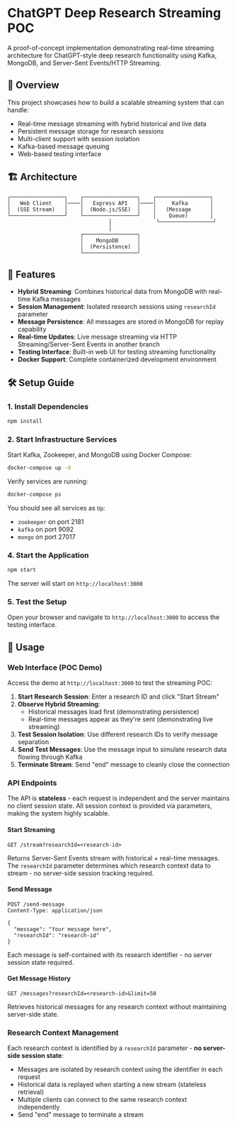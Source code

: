 # ChatGPT Deep Research Streaming POC

A proof-of-concept implementation demonstrating real-time streaming architecture for ChatGPT-style deep research functionality using Kafka, MongoDB, and Server-Sent Events/HTTP Streaming.

## 🎯 Overview

This project showcases how to build a scalable streaming system that can handle:

- Real-time message streaming with hybrid historical and live data
- Persistent message storage for research sessions
- Multi-client support with session isolation
- Kafka-based message queuing
- Web-based testing interface

## 🏗️ Architecture

```text
┌─────────────────┐    ┌─────────────────┐    ┌─────────────────┐
│   Web Client    │────│   Express API   │────│     Kafka       │
│  (SSE Stream)   │    │  (Node.js/SSE)  │    │   (Message      │
└─────────────────┘    └─────────────────┘    │    Queue)       │
                                │              └─────────────────┘
                                │
                       ┌─────────────────┐
                       │    MongoDB      │
                       │  (Persistence)  │
                       └─────────────────┘
```

## 🚀 Features

- **Hybrid Streaming**: Combines historical data from MongoDB with real-time Kafka messages
- **Session Management**: Isolated research sessions using `researchId` parameter
- **Message Persistence**: All messages are stored in MongoDB for replay capability
- **Real-time Updates**: Live message streaming via HTTP Streaming/Server-Sent Events in another branch
- **Testing Interface**: Built-in web UI for testing streaming functionality
- **Docker Support**: Complete containerized development environment

## 🛠️ Setup Guide

### 1. Install Dependencies

```bash
npm install
```

### 2. Start Infrastructure Services

Start Kafka, Zookeeper, and MongoDB using Docker Compose:

```bash
docker-compose up -d
```

Verify services are running:

```bash
docker-compose ps
```

You should see all services as `Up`:

- `zookeeper` on port 2181
- `kafka` on port 9092  
- `mongo` on port 27017

### 4. Start the Application

```bash
npm start
```

The server will start on `http://localhost:3000`

### 5. Test the Setup

Open your browser and navigate to `http://localhost:3000` to access the testing interface.

## 📖 Usage

### Web Interface (POC Demo)

Access the demo at `http://localhost:3000` to test the streaming POC:

1. **Start Research Session**: Enter a research ID and click "Start Stream"
2. **Observe Hybrid Streaming**:
   - Historical messages load first (demonstrating persistence)
   - Real-time messages appear as they're sent (demonstrating live streaming)
3. **Test Session Isolation**: Use different research IDs to verify message separation
4. **Send Test Messages**: Use the message input to simulate research data flowing through Kafka
5. **Terminate Stream**: Send "end" message to cleanly close the connection

### API Endpoints

The API is **stateless** - each request is independent and the server maintains no client session state. All session context is provided via parameters, making the system highly scalable.

#### Start Streaming

```http
GET /stream?researchId=<research-id>
```

Returns Server-Sent Events stream with historical + real-time messages. The `researchId` parameter determines which research context data to stream - no server-side session tracking required.

#### Send Message

```http
POST /send-message
Content-Type: application/json

{
  "message": "Your message here",
  "researchId": "research-id"
}
```

Each message is self-contained with its research identifier - no server session state required.

#### Get Message History

```http
GET /messages?researchId=<research-id>&limit=50
```

Retrieves historical messages for any research context without maintaining server-side state.

### Research Context Management

Each research context is identified by a `researchId` parameter - **no server-side session state**:

- Messages are isolated by research context using the identifier in each request
- Historical data is replayed when starting a new stream (stateless retrieval)
- Multiple clients can connect to the same research context independently
- Send "end" message to terminate a stream
